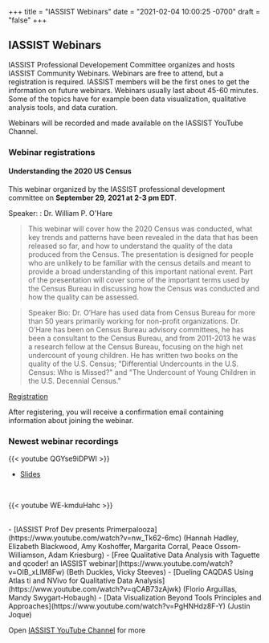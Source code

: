 +++
title = "IASSIST Webinars"
date = "2021-02-04 10:00:25 -0700"
draft = "false"
+++
## IASSIST Webinars

IASSIST Professional Developement Committee organizes and hosts IASSIST Community Webinars. Webinars are free to attend, but a registration is required. IASSIST members will be the first ones to get the information on future webinars. Webinars usually last about 45-60 minutes. Some of the topics have for example been data visualization, qualitative analysis tools, and data curation. 

Webinars will be recorded and made available on the IASSIST YouTube Channel.

### Webinar registrations

<!--No registrations open at the moment.-->


#### Understanding the 2020 US Census

This webinar organized by the IASSIST professional development committee on **September 29, 2021 at 2-3 pm EDT**. 

Speaker:
: Dr. William P. O'Hare

> This webinar will cover how the 2020 Census was conducted, what key trends and patterns have been revealed in the data that has been released so far, and how to understand the quality of the data produced from the Census. The presentation is designed for people who are unlikely to be familiar with the census details and meant to provide a broad understanding of this important national event. Part of the presentation will cover some of the important terms used by the Census Bureau in discussing how the Census was conducted and how the quality can be assessed.

> Speaker Bio: Dr. O’Hare has used data from Census Bureau for more than 50 years primarily working for non-profit organizations. Dr. O’Hare has been on Census Bureau advisory committees, he has been a consultant to the Census Bureau, and from 2011-2013 he was a research fellow at the Census Bureau, focusing on the high net undercount of young children. He has written two books on the quality of the U.S. Census; "Differential Undercounts in the U.S. Census: Who is Missed?" and "The Undercount of Young Children in the U.S. Decennial Census."

<a class="btn btn-template-main" href="https://myumi.ch/1p3AV" title="" >Registration <i class="fas fa-external-link-alt"></i></a>

After registering, you will receive a confirmation email containing information about joining the webinar.  


### Newest webinar recordings

{{< youtube QGYse9iDPWI >}}

- [Slides](https://t.co/b5wQXGVz9J "Webinar slides on Google Docs")

<br />

{{< youtube WE-kmduHahc >}}

<br />
- [IASSIST Prof Dev presents Primerpalooza](https://www.youtube.com/watch?v=nw_Tk62-6mc) (Hannah Hadley, Elizabeth Blackwood, Amy Koshoffer, Margarita Corral, Peace Ossom-Williamson, Adam Kriesburg)
- [Free Qualitative Data Analysis with Taguette and qcoder! an IASSIST webinar](https://www.youtube.com/watch?v=OIB_xLlM8Fw) (Beth Duckles, Vicky Steeves)
- [Dueling CAQDAS Using Atlas ti and NVivo for Qualitative Data Analysis](https://www.youtube.com/watch?v=qCAB73zAjwk) (Florio Arguillas, Mandy Swygart-Hobaugh)
- [Data Visualization Beyond Tools Principles and Approaches](https://www.youtube.com/watch?v=PgHNHdz8F-Y) (Justin Joque)

Open [IASSIST YouTube Channel](https://www.youtube.com/channel/UC315efmsReDcFbWHpWBmb9g) for more<br /><br />